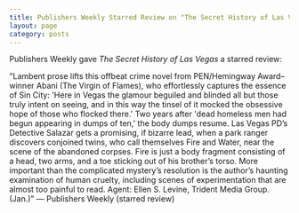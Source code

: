 ```yaml
---
title: Publishers Weekly Starred Review on "The Secret History of Las Vegas"
layout: page
category: posts
---
```

Publishers Weekly gave *The Secret History of Las Vegas* a starred review:

"Lambent prose lifts this offbeat crime novel from PEN/Hemingway Award–winner Abani (The Virgin of Flames), who effortlessly captures the essence of Sin City: 'Here in Vegas the glamour beguiled and blinded all but those truly intent on seeing, and in this way the tinsel of it mocked the obsessive hope of those who flocked there.' Two years after 'dead homeless men had begun appearing in dumps of ten,' the body dumps resume. Las Vegas PD’s Detective Salazar gets a promising, if bizarre lead, when a park ranger discovers conjoined twins, who call themselves Fire and Water, near the scene of the abandoned corpses. Fire is just a body fragment consisting of a head, two arms, and a toe sticking out of his brother’s torso. More important than the complicated mystery’s resolution is the author’s haunting examination of human cruelty, including scenes of experimentation that are almost too painful to read. Agent: Ellen S. Levine, Trident Media Group. (Jan.)"
 — Publishers Weekly (starred review)
